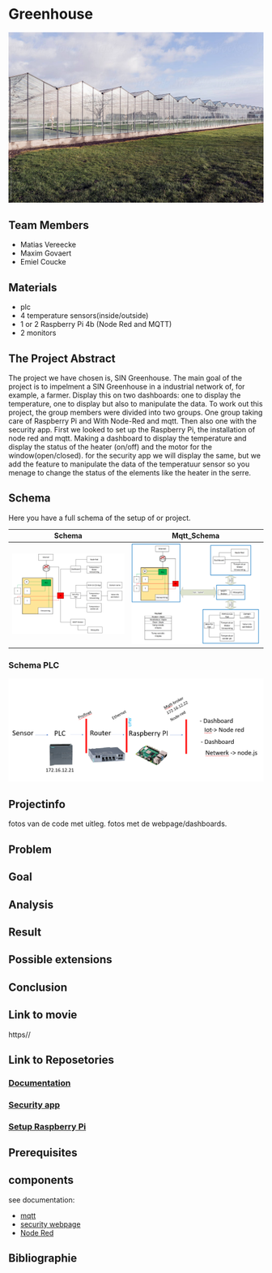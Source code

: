 # Greenhouse

![Greenhouse](img/Greenhouse.jpg)

## Team Members

- Matias Vereecke
- Maxim Govaert
- Emiel Coucke

## Materials

- plc
- 4 temperature sensors(inside/outside)
- 1 or 2 Raspberry Pi 4b (Node Red and MQTT)
- 2 monitors

## The Project Abstract

The project we have chosen is, SIN Greenhouse. The main goal of the project is to impelment a SIN Greenhouse in a industrial network of, for example, a farmer. Display this on two dashboards: one to display the temperature, one to display but also to manipulate the data. To work out this project, the group members were divided into two groups. One group taking care of Raspberry Pi and With Node-Red and mqtt. Then also one with the security app. First we looked to set up the Raspberry Pi, the installation of node red and mqtt. Making a dashboard to display the temperature and display the status of the heater (on/off) and the motor for the window(open/closed). for the security app we will display the same, but we add the feature to manipulate the data of the temperatuur sensor so you menage to change the status of the elements like the heater in the serre.

## Schema

Here you have a full schema of the setup of or project.

|Schema|Mqtt_Schema|
|---|---|
|![Schema](img/Schema.png)|![Mqtt_Schema](img/Mqtt_Schema.png)|

### Schema PLC
![Schema PLC](img/Schema-plc.png)

## Projectinfo

fotos van de code met uitleg. 
fotos met de webpage/dashboards.

## Problem


## Goal

## Analysis

## Result

## Possible extensions

## Conclusion

## Link to movie

https//

## Link to Reposetories

### [Documentation](https://github.com/vives-projectweek-2022/SIN-Greenhouse-Documentation)

### [Security app](https://github.com/vives-projectweek-2022/SIN-Greenhouse-security-dashboard)

### [Setup Raspberry Pi](https://github.com/vives-projectweek-2022/SIN-Greenhouse-Pi-Setup)

## Prerequisites

## components

see documentation: 
- [mqtt](Components/mqtt.md)
- [security webpage](Components/webpage.md)
- [Node Red](Components/nodered.md)

## Bibliographie

